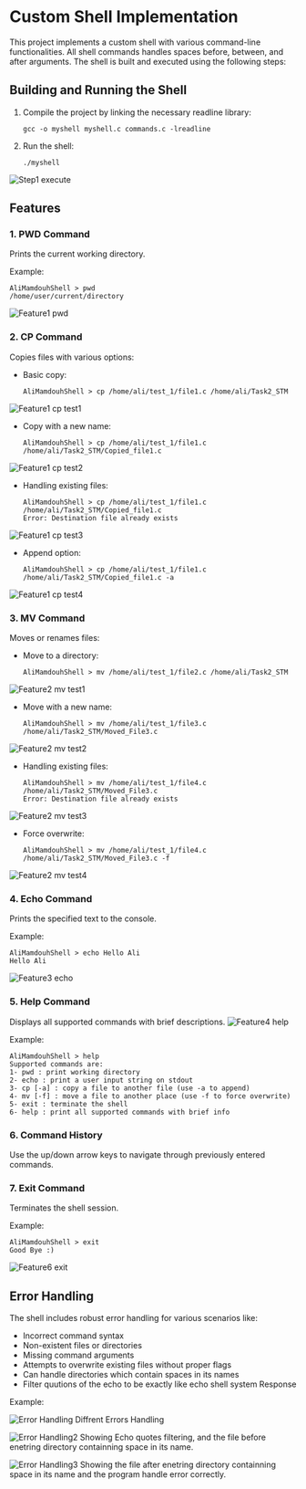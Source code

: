 # Custom Shell Implementation

This project implements a custom shell with various command-line functionalities. All shell commands handles spaces before, between, and after arguments.
The shell is built and executed using the following steps:

## Building and Running the Shell

1. Compile the project by linking the necessary readline library:
   ```
   gcc -o myshell myshell.c commands.c -lreadline
   ```

2. Run the shell:
   ```
   ./myshell
   ```
![Step1 execute](https://github.com/user-attachments/assets/4d9575cd-5609-413b-8a56-495854638c88)

## Features

### 1. PWD Command
Prints the current working directory.

Example:
```
AliMamdouhShell > pwd
/home/user/current/directory
```
![Feature1 pwd](https://github.com/user-attachments/assets/df28a009-501e-4cf4-ab68-26f008d1c7e7)

### 2. CP Command
Copies files with various options:

- Basic copy:
  ```
  AliMamdouhShell > cp /home/ali/test_1/file1.c /home/ali/Task2_STM
  ```
![Feature1 cp test1](https://github.com/user-attachments/assets/571f2aae-bef4-4dd3-90c8-a34c1e926a2b)

- Copy with a new name:
  ```
  AliMamdouhShell > cp /home/ali/test_1/file1.c /home/ali/Task2_STM/Copied_file1.c
  ```
![Feature1 cp test2](https://github.com/user-attachments/assets/8cc8b6f7-93e1-4054-91ec-33ef0c049e16)

- Handling existing files:
  ```
  AliMamdouhShell > cp /home/ali/test_1/file1.c /home/ali/Task2_STM/Copied_file1.c
  Error: Destination file already exists
  ```
![Feature1 cp test3](https://github.com/user-attachments/assets/7ba42246-d884-417e-b440-85bcaa68f3bc)

- Append option:
  ```
  AliMamdouhShell > cp /home/ali/test_1/file1.c /home/ali/Task2_STM/Copied_file1.c -a
  ```
![Feature1 cp test4](https://github.com/user-attachments/assets/3dd9a91d-818b-4320-bee8-bf35760a53cb)



### 3. MV Command
Moves or renames files:

- Move to a directory:
  ```
  AliMamdouhShell > mv /home/ali/test_1/file2.c /home/ali/Task2_STM
  ```
![Feature2 mv test1](https://github.com/user-attachments/assets/c2a7ce1c-c96e-4756-bf92-57380b33afbc)

- Move with a new name:
  ```
  AliMamdouhShell > mv /home/ali/test_1/file3.c /home/ali/Task2_STM/Moved_File3.c
  ```
![Feature2 mv test2](https://github.com/user-attachments/assets/2ea52a85-ce75-43ee-b767-3bf8f542b1f1)

- Handling existing files:
  ```
  AliMamdouhShell > mv /home/ali/test_1/file4.c /home/ali/Task2_STM/Moved_File3.c
  Error: Destination file already exists
  ```
![Feature2 mv test3](https://github.com/user-attachments/assets/10d6759f-1296-4717-abab-f975ec846570)

- Force overwrite:
  ```
  AliMamdouhShell > mv /home/ali/test_1/file4.c /home/ali/Task2_STM/Moved_File3.c -f
  ```
![Feature2 mv test4](https://github.com/user-attachments/assets/0fd01274-5a61-4419-aa73-9496401a4a65)

### 4. Echo Command
Prints the specified text to the console.

Example:
```
AliMamdouhShell > echo Hello Ali
Hello Ali
```
![Feature3 echo](https://github.com/user-attachments/assets/150f8824-363c-4f1f-8942-2a46e9f1db2c)

### 5. Help Command
Displays all supported commands with brief descriptions.
![Feature4 help](https://github.com/user-attachments/assets/ccc6ec1b-fd27-43a0-addb-da1deb2d2088)

Example:
```
AliMamdouhShell > help
Supported commands are:
1- pwd : print working directory
2- echo : print a user input string on stdout
3- cp [-a] : copy a file to another file (use -a to append)
4- mv [-f] : move a file to another place (use -f to force overwrite)
5- exit : terminate the shell
6- help : print all supported commands with brief info
```

### 6. Command History
Use the up/down arrow keys to navigate through previously entered commands.

### 7. Exit Command
Terminates the shell session.

Example:
```
AliMamdouhShell > exit
Good Bye :)
```
![Feature6 exit](https://github.com/user-attachments/assets/27029a7d-1ec2-42b2-8cf9-769a30f8acf9)

## Error Handling

The shell includes robust error handling for various scenarios like:
- Incorrect command syntax
- Non-existent files or directories
- Missing command arguments
- Attempts to overwrite existing files without proper flags
- Can handle directories which contain spaces in its names
- Filter quutions of the echo to be exactly like echo shell system Response

Example:

![Error Handling](https://github.com/user-attachments/assets/1c551207-2644-432f-a15e-7262008d1fad)
Diffrent Errors Handling

![Error Handling2](https://github.com/user-attachments/assets/fa2eb207-c792-4769-8472-128f770b73d7)
Showing Echo quotes filtering, and the file before enetring directory containning space in its name.

![Error Handling3](https://github.com/user-attachments/assets/e54274ec-8a3e-46a2-93f8-f01c728340bb)
Showing the file after enetring directory containning space in its name and the program handle error correctly.
